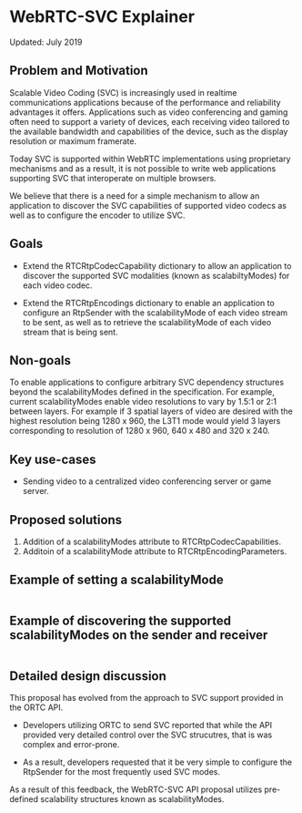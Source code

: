 # WebRTC-SVC Explainer

Updated: July 2019

## Problem and Motivation

Scalable Video Coding (SVC) is increasingly used in realtime communications
applications because of the performance and reliability advantages it offers. 
Applications such as video conferencing and gaming often need to support
a variety of devices, each receiving video tailored to the available
bandwidth and capabilities of the device, such as the display resolution
or maximum framerate. 

Today SVC is supported within WebRTC implementations using proprietary
mechanisms and as a result, it is not possible to write web applications
supporting SVC that interoperate on multiple browsers.

We believe that there is a need for a simple mechanism to allow an application
to discover the SVC capabilities of supported video codecs as well as to configure
the encoder to utilize SVC. 

## Goals

- Extend the RTCRtpCodecCapability dictionary to allow an application to discover
the supported SVC modalities (known as scalabiltyModes) for each video codec.

- Extend the RTCRtpEncodings dictionary to enable an application to configure an
RtpSender with the scalabilityMode of each video stream to be sent, as well 
as to retrieve the scalabilityMode of each video stream that is being sent.

## Non-goals

To enable applications to configure arbitrary SVC dependency structures
beyond the scalabilityModes defined in the specification.  For example,
current scalabilityModes enable video resolutions to vary by 1.5:1 or
2:1 between layers.  For example if 3 spatial layers of video are
desired with the highest resolution being 1280 x 960, the L3T1
mode would yield 3 layers corresponding to resolution of 
1280 x 960, 640 x 480 and 320 x 240.

## Key use-cases

- Sending video to a centralized video conferencing server or game server.

## Proposed solutions

1. Addition of a scalabilityModes attribute to RTCRtpCodecCapabilities.
2. Additoin of a scalabilityMode attribute to RTCRtpEncodingParameters.

## Example of setting a scalabilityMode

```javascript

```

## Example of discovering the supported scalabilityModes on the sender and receiver

```javascript

```

## Detailed design discussion

This proposal has evolved from the approach to SVC support provided in the ORTC API. 

- Developers utilizing ORTC to send SVC reported that while the API provided
very detailed control over the SVC strucutres, that is was complex and error-prone.

- As a result, developers requested that it be very simple to configure the
RtpSender for the most frequently used SVC modes. 

As a result of this feedback, the WebRTC-SVC API proposal utilizes pre-defined
scalability structures known as scalabilityModes.
